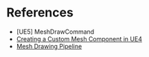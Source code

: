 # References
* [UE5] MeshDrawCommand
* [Creating a Custom Mesh Component in UE4](https://medium.com/realities-io/creating-a-custom-mesh-component-in-ue4-part-0-intro-2c762c5f0cd6)
* [Mesh Drawing Pipeline](https://docs.unrealengine.com/4.27/en-US/ProgrammingAndScripting/Rendering/MeshDrawingPipeline/)